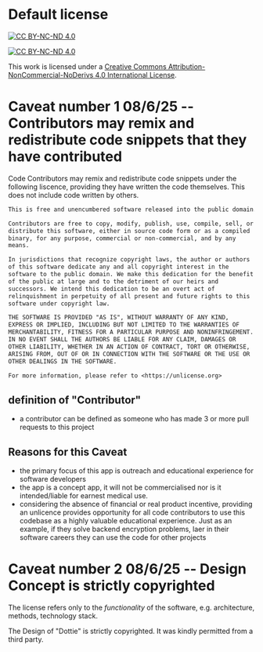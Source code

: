 # Default license

[![CC BY-NC-ND 4.0][cc-by-nc-nd-image]][cc-by-nc-nd]

[![CC BY-NC-ND 4.0][cc-by-nc-nd-shield]][cc-by-nc-nd]

This work is licensed under a [Creative Commons Attribution-NonCommercial-NoDerivs 4.0 International License][cc-by-nc-nd].

[cc-by-nc-nd]: http://creativecommons.org/licenses/by-nc-nd/4.0/
[cc-by-nc-nd-image]: https://licensebuttons.net/l/by-nc-nd/4.0/88x31.png
[cc-by-nc-nd-shield]: https://img.shields.io/badge/License-CC%20BY--NC--ND%204.0-lightgrey.svg

# Caveat number 1 08/6/25 -- Contributors may remix and redistribute code snippets that they have contributed

Code Contributors may remix and redistribute code snippets under the following liscence, providing they have written the code themselves. This does not include code written by others.

```txt
This is free and unencumbered software released into the public domain.

Contributors are free to copy, modify, publish, use, compile, sell, or
distribute this software, either in source code form or as a compiled
binary, for any purpose, commercial or non-commercial, and by any
means.

In jurisdictions that recognize copyright laws, the author or authors
of this software dedicate any and all copyright interest in the
software to the public domain. We make this dedication for the benefit
of the public at large and to the detriment of our heirs and
successors. We intend this dedication to be an overt act of
relinquishment in perpetuity of all present and future rights to this
software under copyright law.

THE SOFTWARE IS PROVIDED "AS IS", WITHOUT WARRANTY OF ANY KIND,
EXPRESS OR IMPLIED, INCLUDING BUT NOT LIMITED TO THE WARRANTIES OF
MERCHANTABILITY, FITNESS FOR A PARTICULAR PURPOSE AND NONINFRINGEMENT.
IN NO EVENT SHALL THE AUTHORS BE LIABLE FOR ANY CLAIM, DAMAGES OR
OTHER LIABILITY, WHETHER IN AN ACTION OF CONTRACT, TORT OR OTHERWISE,
ARISING FROM, OUT OF OR IN CONNECTION WITH THE SOFTWARE OR THE USE OR
OTHER DEALINGS IN THE SOFTWARE.

For more information, please refer to <https://unlicense.org>
```

## definition of "Contributor"

- a contributor can be defined as someone who has made 3 or more pull requests to this project

## Reasons for this Caveat

- the primary focus of this app is outreach and educational experience for software developers
- the app is a concept app, it will not be commercialised nor is it intended/liable for earnest medical use.
- considering the absence of financial or real product incentive, providing an unlicence provides opportunity for all code contributors to use this codebase as a highly valuable educational experience. Just as an example, if they solve backend encryption problems, laer in their software careers they can use the code for other projects

# Caveat number 2 08/6/25 -- Design Concept is strictly copyrighted

The license refers only to the *functionality* of the software, e.g. architecture, methods, technology stack.

The Design of "Dottie" is strictly copyrighted. It was kindly permitted from a third party.
